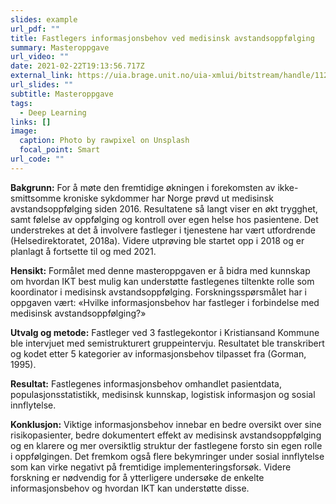 ```yaml
---
slides: example
url_pdf: ""
title: Fastlegers informasjonsbehov ved medisinsk avstandsoppfølging
summary: Masteroppgave
url_video: ""
date: 2021-02-22T19:13:56.717Z
external_link: https://uia.brage.unit.no/uia-xmlui/bitstream/handle/11250/2618659/Rekdal%2c%20Sondre%20Sverd.pdf?sequence=1&isAllowed=y
url_slides: ""
subtitle: Masteroppgave
tags:
  - Deep Learning
links: []
image:
  caption: Photo by rawpixel on Unsplash
  focal_point: Smart
url_code: ""
---
```

**Bakgrunn:** For å møte den fremtidige økningen i forekomsten av ikke-smittsomme kroniske sykdommer har Norge prøvd ut medisinsk avstandsoppfølging siden 2016. Resultatene så langt viser en økt trygghet, samt følelse av oppfølging og kontroll over egen helse hos pasientene. Det understrekes at det å involvere fastleger i tjenestene har vært utfordrende (Helsedirektoratet, 2018a). Videre utprøving ble startet opp i 2018 og er planlagt å fortsette til og med 2021. 

**Hensikt:** Formålet med denne masteroppgaven er å bidra med kunnskap om hvordan IKT best mulig kan understøtte fastlegenes tiltenkte rolle som koordinator i medisinsk avstandsoppfølging. Forskningsspørsmålet har i oppgaven vært: «Hvilke informasjonsbehov har fastleger i forbindelse med medisinsk avstandsoppfølging?» 

**Utvalg og metode:** Fastleger ved 3 fastlegekontor i Kristiansand Kommune ble intervjuet med semistrukturert gruppeintervju. Resultatet ble transkribert og kodet etter 5 kategorier av informasjonsbehov tilpasset fra (Gorman, 1995). 

**Resultat:** Fastlegenes informasjonsbehov omhandlet pasientdata, populasjonsstatistikk, medisinsk kunnskap, logistisk informasjon og sosial innflytelse. 

**Konklusjon:** Viktige informasjonsbehov innebar en bedre oversikt over sine risikopasienter, bedre dokumentert effekt av medisinsk avstandsoppfølging og en klarere og mer oversiktlig struktur der fastlegene forsto sin egen rolle i oppfølgingen. Det fremkom også flere bekymringer under sosial innflytelse som kan virke negativt på fremtidige implementeringsforsøk. Videre forskning er nødvendig for å ytterligere undersøke de enkelte informasjonsbehov og hvordan IKT kan understøtte disse.